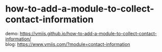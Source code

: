 # how-to-add-a-module-to-collect-contact-information

 demo: https://vmiis.github.io/how-to-add-a-module-to-collect-contact-information/  
 blog: https://www.vmiis.com/?module=contact-information
